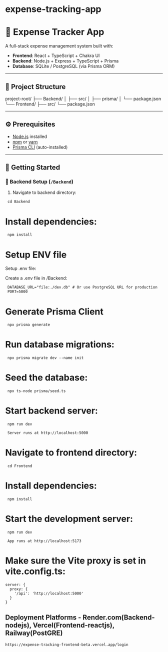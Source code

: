 ﻿# expense-tracking-app

# 🧾 Expense Tracker App

A full-stack expense management system built with:

- **Frontend**: React + TypeScript + Chakra UI
- **Backend**: Node.js + Express + TypeScript + Prisma
- **Database**: SQLite / PostgreSQL (via Prisma ORM)

---

## 📁 Project Structure

project-root/
├── Backend/
│ ├── src/
│ ├── prisma/
│ └── package.json
└── Frontend/
├── src/
└── package.json


---

## ⚙️ Prerequisites

- [Node.js](https://nodejs.org/) installed
- [npm](https://www.npmjs.com/) or [yarn](https://yarnpkg.com/)
- [Prisma CLI](https://www.prisma.io/docs/getting-started) (auto-installed)

---

## 🚀 Getting Started

### 🔧 Backend Setup (`/Backend`)

1. Navigate to backend directory:

```
 cd Backend
```
# Install dependencies:
```
 npm install
```
# Setup ENV file
Setup .env file:

Create a .env file in /Backend:
```
 DATABASE_URL="file:./dev.db" # Or use PostgreSQL URL for production
 PORT=5000
```
# Generate Prisma Client
```
 npx prisma generate
```
# Run database migrations:
``` 
 npx prisma migrate dev --name init
```

# Seed the database:
```
 npx ts-node prisma/seed.ts
```
# Start backend server:
```
 npm run dev
```
```
 Server runs at http://localhost:5000
```

# Navigate to frontend directory:
```
 cd Frontend
```
# Install dependencies:
```
 npm install
```
# Start the development server:
```
 npm run dev
```
```
 App runs at http://localhost:5173
```
# Make sure the Vite proxy is set in vite.config.ts:
```
server: {
  proxy: {
    '/api': 'http://localhost:5000'
  }
}
```
## Deployment Platforms - Render.com(Backend-nodejs), Vercel(Frontend-reactjs), Railway(PostGRE)
``` https://expense-tracking-frontend-beta.vercel.app/login ```

